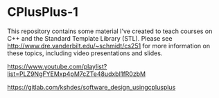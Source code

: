 # CPlusPlus-1
This repository contains some material I've created to teach courses on C++ and the Standard Template Library (STL).  Please see http://www.dre.vanderbilt.edu/~schmidt/cs251 for more information on these topics, including video presentations and slides.

https://www.youtube.com/playlist?list=PLZ9NgFYEMxp4pM7cZTe48udxbI1fR0zbM

https://gitlab.com/kshdes/software_design_usingcplusplus
